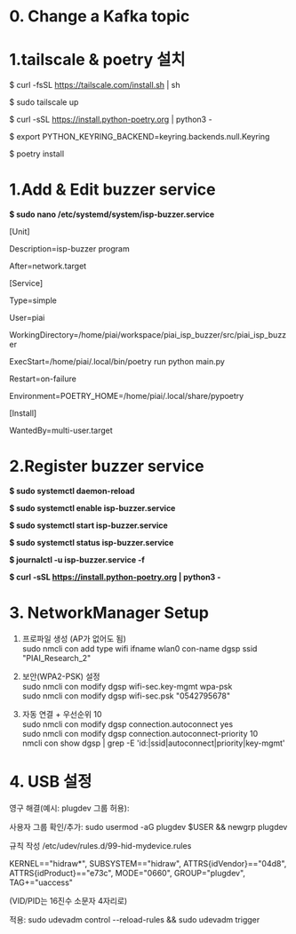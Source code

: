# 0. Change a Kafka topic
# 1.tailscale & poetry 설치
$ curl -fsSL https://tailscale.com/install.sh | sh

$ sudo tailscale up

$ curl -sSL https://install.python-poetry.org | python3 -

$ export PYTHON_KEYRING_BACKEND=keyring.backends.null.Keyring

$ poetry install

# 1.Add & Edit buzzer service

**$ sudo nano /etc/systemd/system/isp-buzzer.service**


[Unit]

Description=isp-buzzer program

After=network.target


[Service] 

Type=simple

User=piai

WorkingDirectory=/home/piai/workspace/piai_isp_buzzer/src/piai_isp_buzzer

ExecStart=/home/piai/.local/bin/poetry run python main.py

Restart=on-failure

Environment=POETRY_HOME=/home/piai/.local/share/pypoetry


[Install]

WantedBy=multi-user.target



# 2.Register buzzer service

**$ sudo systemctl daemon-reload**

**$ sudo systemctl enable isp-buzzer.service**

**$ sudo systemctl start isp-buzzer.service**

**$ sudo systemctl status isp-buzzer.service**

**$ journalctl -u isp-buzzer.service -f**

**$ curl -sSL https://install.python-poetry.org | python3 -**


# 3. NetworkManager Setup

1) 프로파일 생성 (AP가 없어도 됨) \
sudo nmcli con add type wifi ifname wlan0 con-name dgsp ssid "PIAI_Research_2"

2) 보안(WPA2-PSK) 설정 \
sudo nmcli con modify dgsp wifi-sec.key-mgmt wpa-psk \
sudo nmcli con modify dgsp wifi-sec.psk "0542795678"

3) 자동 연결 + 우선순위 10 \
sudo nmcli con modify dgsp connection.autoconnect yes \
sudo nmcli con modify dgsp connection.autoconnect-priority 10 \
nmcli con show dgsp | grep -E 'id:|ssid|autoconnect|priority|key-mgmt'

# 4. USB 설정

영구 해결(예시: plugdev 그룹 허용):

사용자 그룹 확인/추가: sudo usermod -aG plugdev $USER && newgrp plugdev

규칙 작성 /etc/udev/rules.d/99-hid-mydevice.rules

KERNEL=="hidraw*", SUBSYSTEM=="hidraw", ATTRS{idVendor}=="04d8", ATTRS{idProduct}=="e73c", MODE="0660", GROUP="plugdev", TAG+="uaccess"


(VID/PID는 16진수 소문자 4자리로)

적용: sudo udevadm control --reload-rules && sudo udevadm trigger













